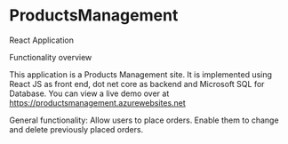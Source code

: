 # ProductsManagement
React Application

Functionality overview

This application is a Products Management site. It is implemented using React JS as front end, dot net core as backend and Microsoft SQL for Database. You can view a live demo over at https://productsmanagement.azurewebsites.net

General functionality:
    Allow users to place orders. Enable them to change and delete previously placed orders.
